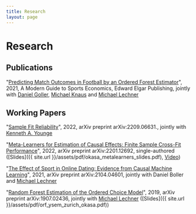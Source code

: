 ```yaml
---
title: Research
layout: page
---
```


# Research

## Publications

"[Predicting Match Outcomes in Football by an Ordered Forest Estimator](http://ux-tauri.unisg.ch/RePEc/usg/econwp/EWP-1811.pdf)", 2021,  A Modern Guide to Sports Economics, Edward Elgar Publishing, jointly with [Daniel Goller](https://sites.google.com/site/mrdanielgoller), [Michael Knaus](https://mcknaus.github.io/) and [Michael Lechner](https://www.michael-lechner.eu/)

## Working Papers

"[Sample Fit Reliability](https://arxiv.org/pdf/2209.06631.pdf)", 2022, arXiv preprint arXiv:2209.06631., jointly with [Kenneth A. Younge](https://kenneth.younge.net)

"[Meta-Learners for Estimation of Causal Effects: Finite Sample Cross-Fit Performance](https://arxiv.org/pdf/2201.12692.pdf)", 2022, arXiv preprint arXiv:2201.12692, single-authored ([Slides]({{ site.url }}/assets/pdf/okasa_metalearners_slides.pdf), [Video](https://www.youtube.com/watch?v=lAecwcgeVJs))

"[The Effect of Sport in Online Dating: Evidence from Causal Machine Learning](https://arxiv.org/pdf/2104.04601.pdf)", 2021, arXiv preprint arXiv:2104.04601, jointly with Daniel Boller and [Michael Lechner](https://www.michael-lechner.eu/)

"[Random Forest Estimation of the Ordered Choice Model](https://arxiv.org/pdf/1907.02436.pdf)", 2019, arXiv preprint arXiv:1907.02436, jointly with [Michael Lechner](https://www.michael-lechner.eu/) ([Slides]({{ site.url }}/assets/pdf/orf_ysem_zurich_okasa.pdf))


